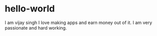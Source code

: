# hello-world
I am vijay singh
I love making apps and earn money out of it.
I am very passionate and hard working.
